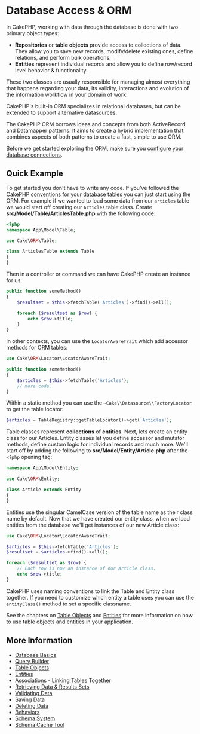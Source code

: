 # Database Access & ORM

In CakePHP, working with data through the database is done with two primary object types:

- **Repositories** or **table objects** provide access to collections of data.
  They allow you to save new records, modify/delete existing ones, define
  relations, and perform bulk operations.
- **Entities** represent individual records and allow you to define row/record
  level behavior & functionality.

These two classes are usually responsible for managing almost everything
that happens regarding your data, its validity, interactions and evolution
of the information workflow in your domain of work.

CakePHP's built-in ORM specializes in relational databases, but can be extended
to support alternative datasources.

The CakePHP ORM borrows ideas and concepts from both ActiveRecord and Datamapper
patterns. It aims to create a hybrid implementation that combines aspects of
both patterns to create a fast, simple to use ORM.

Before we get started exploring the ORM, make sure you [configure your
database connections](orm/database-basics.md#database-configuration).

## Quick Example

To get started you don't have to write any code. If you've followed the
[CakePHP conventions for your database tables](intro/conventions.md#model-and-database-conventions) you can just start using the ORM. For example
if we wanted to load some data from our `articles` table we would start off
creating our `Articles` table class. Create
**src/Model/Table/ArticlesTable.php** with the following code:

``` php
<?php
namespace App\Model\Table;

use Cake\ORM\Table;

class ArticlesTable extends Table
{
}
```

Then in a controller or command we can have CakePHP create an instance for us:

``` php
public function someMethod()
{
    $resultset = $this->fetchTable('Articles')->find()->all();

    foreach ($resultset as $row) {
        echo $row->title;
    }
}
```

In other contexts, you can use the `LocatorAwareTrait` which add accessor methods for ORM tables:

``` php
use Cake\ORM\Locator\LocatorAwareTrait;

public function someMethod()
{
    $articles = $this->fetchTable('Articles');
    // more code.
}
```

Within a static method you can use the `~Cake\\Datasource\\FactoryLocator`
to get the table locator:

``` php
$articles = TableRegistry::getTableLocator()->get('Articles');
```

Table classes represent **collections** of **entities**. Next, lets create an
entity class for our Articles. Entity classes let you define accessor and
mutator methods, define custom logic for individual records and much more. We'll
start off by adding the following to **src/Model/Entity/Article.php** after the
`<?php` opening tag:

``` php
namespace App\Model\Entity;

use Cake\ORM\Entity;

class Article extends Entity
{
}
```

Entities use the singular CamelCase version of the table name as their class
name by default. Now that we have created our entity class, when we
load entities from the database we'll get instances of our new Article class:

``` php
use Cake\ORM\Locator\LocatorAwareTrait;

$articles = $this->fetchTable('Articles');
$resultset = $articles->find()->all();

foreach ($resultset as $row) {
    // Each row is now an instance of our Article class.
    echo $row->title;
}
```

CakePHP uses naming conventions to link the Table and Entity class together. If
you need to customize which entity a table uses you can use the
`entityClass()` method to set a specific classname.

See the chapters on [Table Objects](orm/table-objects.md) and [Entities](orm/entities.md) for more
information on how to use table objects and entities in your application.

## More Information

- [Database Basics](orm/database-basics.md)
- [Query Builder](orm/query-builder.md)
- [Table Objects](orm/table-objects.md)
- [Entities](orm/entities.md)
- [Associations - Linking Tables Together](orm/associations.md)
- [Retrieving Data & Results Sets](orm/retrieving-data-and-resultsets.md)
- [Validating Data](orm/validation.md)
- [Saving Data](orm/saving-data.md)
- [Deleting Data](orm/deleting-data.md)
- [Behaviors](orm/behaviors.md)
- [Schema System](orm/schema-system.md)
- [Schema Cache Tool](console-commands/schema-cache.md)
